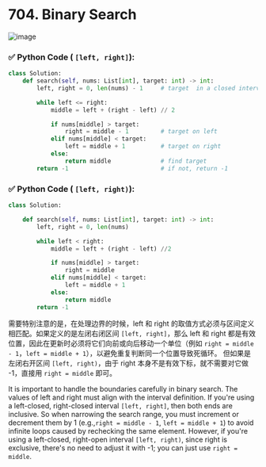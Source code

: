 # 704. Binary Search

![image](https://github.com/user-attachments/assets/5fab8967-db9d-4072-be41-71bcead51574)


### ✅ Python Code ( `[left, right]`):

```python
class Solution:
    def search(self, nums: List[int], target: int) -> int:
        left, right = 0, len(nums) - 1     # target  in a closed interval: [left, right]

        while left <= right:
            middle = left + (right - left) // 2

            if nums[middle] > target:
                right = middle - 1         # target on left
            elif nums[middle] < target:
                left = middle + 1          # target on right
            else:
                return middle              # find target
        return -1                          # if not, return -1
```

### ✅ Python Code ( `[left, right)`):
``` python 
class Solution:

    def search(self, nums: List[int], target: int) -> int:
        left, right = 0, len(nums) 

        while left < right: 
            middle = left + (right - left) //2 

            if nums[middle] > target: 
                right = middle 
            elif nums[middle] < target: 
                left = middle + 1 
            else: 
                return middle 
        return -1
```

需要特别注意的是，在处理边界的时候，left 和 right 的取值方式必须与区间定义相匹配。如果定义的是左闭右闭区间 `[left, right]`，那么 left 和 right 都是有效位置，因此在更新时必须将它们向前或向后移动一个单位（例如 `right = middle - 1`，`left = middle + 1`），以避免重复判断同一个位置导致死循环。
但如果是左闭右开区间 `[left, right)`，由于 right 本身不是有效下标，就不需要对它做 -1，直接用 `right = middle` 即可。 

It is important to handle the boundaries carefully in binary search. The values of left and right must align with the interval definition.
If you're using a left-closed, right-closed interval `[left, right]`, then both ends are inclusive. So when narrowing the search range, you must increment or decrement them by 1 (e.g.,`right = middle - 1`, `left = middle + 1`) to avoid infinite loops caused by rechecking the same element.
However, if you're using a left-closed, right-open interval `[left, right)`, since right is exclusive, there's no need to adjust it with -1; you can just use `right = middle`.
